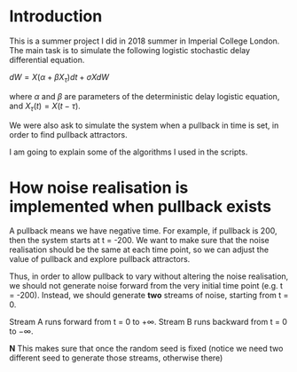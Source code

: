 # Introduction  
This is a summer project I did in 2018 summer in Imperial College London. The main task is to simulate the following logistic stochastic delay differential equation. 

$dW=X( \alpha +\beta X_\tau )dt+\sigma X dW$

where $\alpha$ and $\beta$ are parameters of the deterministic delay logistic equation, and $X_\tau(t)=X(t-\tau)$.

We were also ask to simulate the system when a pullback in time is set, in order to find pullback attractors.

I am going to explain some of the algorithms I used in the scripts.

# How noise realisation is implemented when pullback exists

A pullback means we have negative time. For example, if pullback is 200, then the system starts at t = -200.  We want to make sure that the noise realisation should be the same at each time point, so we can adjust the value of pullback and explore pullback attractors.  

Thus, in order to allow pullback to vary without altering the noise realisation, we should not generate noise forward from the very initial time point (e.g. t = -200). Instead, we should generate **two** streams of noise, starting from t = 0. 

Stream A  runs forward from t = 0 to $+\infty$.
Stream B runs backward from t = 0 to $-\infty$.

**N**
This makes sure that once the random seed is fixed (notice we need two different seed to generate those streams, otherwise there)



<!--stackedit_data:
eyJoaXN0b3J5IjpbLTExNTQyMDU5MjEsMTM5OTE3OTk4MCwxMD
I4NDI1MTI2LC0zODMxMzgzNDQsNjM2NTkwNjM0XX0=
-->